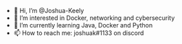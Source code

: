 - 👋 Hi, I’m @Joshua-Keely
- 👀 I’m interested in Docker, networking and cybersecurity
- 🌱 I’m currently learning Java, Docker and Python
- 📫 How to reach me: joshuak#1133 on discord 
